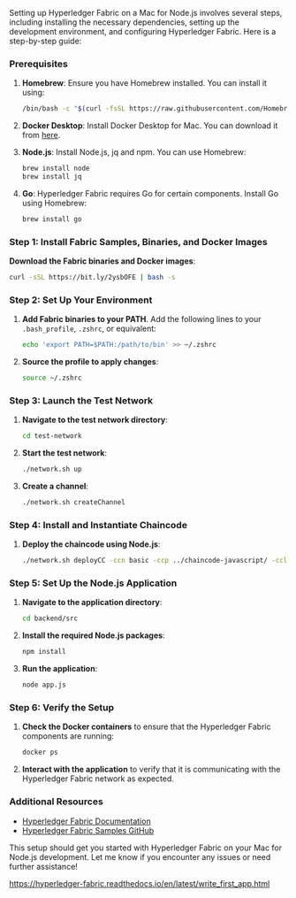Setting up Hyperledger Fabric on a Mac for Node.js involves several steps, including installing the necessary dependencies, setting up the development environment, and configuring Hyperledger Fabric. Here is a step-by-step guide:

### Prerequisites

1. **Homebrew**: Ensure you have Homebrew installed. You can install it using:

   ```sh
   /bin/bash -c "$(curl -fsSL https://raw.githubusercontent.com/Homebrew/install/HEAD/install.sh)"
   ```

2. **Docker Desktop**: Install Docker Desktop for Mac. You can download it from [here](https://www.docker.com/products/docker-desktop).

3. **Node.js**: Install Node.js, jq and npm. You can use Homebrew:

   ```sh
   brew install node
   brew install jq
   ```

4. **Go**: Hyperledger Fabric requires Go for certain components. Install Go using Homebrew:
   ```sh
   brew install go
   ```

### Step 1: Install Fabric Samples, Binaries, and Docker Images

**Download the Fabric binaries and Docker images**:

```sh
curl -sSL https://bit.ly/2ysbOFE | bash -s
```

### Step 2: Set Up Your Environment

1. **Add Fabric binaries to your PATH**. Add the following lines to your `.bash_profile`, `.zshrc`, or equivalent:

   ```sh
   echo 'export PATH=$PATH:/path/to/bin' >> ~/.zshrc
   ```

2. **Source the profile to apply changes**:
   ```sh
   source ~/.zshrc
   ```

### Step 3: Launch the Test Network

1. **Navigate to the test network directory**:

   ```sh
   cd test-network
   ```

2. **Start the test network**:

   ```sh
   ./network.sh up
   ```

3. **Create a channel**:
   ```sh
   ./network.sh createChannel
   ```

### Step 4: Install and Instantiate Chaincode

1. **Deploy the chaincode using Node.js**:
   ```sh
   ./network.sh deployCC -ccn basic -ccp ../chaincode-javascript/ -ccl javascript
   ```

### Step 5: Set Up the Node.js Application

1. **Navigate to the application directory**:

   ```sh
   cd backend/src
   ```

2. **Install the required Node.js packages**:

   ```sh
   npm install
   ```

3. **Run the application**:
   ```sh
   node app.js
   ```

### Step 6: Verify the Setup

1. **Check the Docker containers** to ensure that the Hyperledger Fabric components are running:

   ```sh
   docker ps
   ```

2. **Interact with the application** to verify that it is communicating with the Hyperledger Fabric network as expected.

### Additional Resources

- [Hyperledger Fabric Documentation](https://hyperledger-fabric.readthedocs.io/en/release-2.2/)
- [Hyperledger Fabric Samples GitHub](https://github.com/hyperledger/fabric-samples)

This setup should get you started with Hyperledger Fabric on your Mac for Node.js development. Let me know if you encounter any issues or need further assistance!

https://hyperledger-fabric.readthedocs.io/en/latest/write_first_app.html

